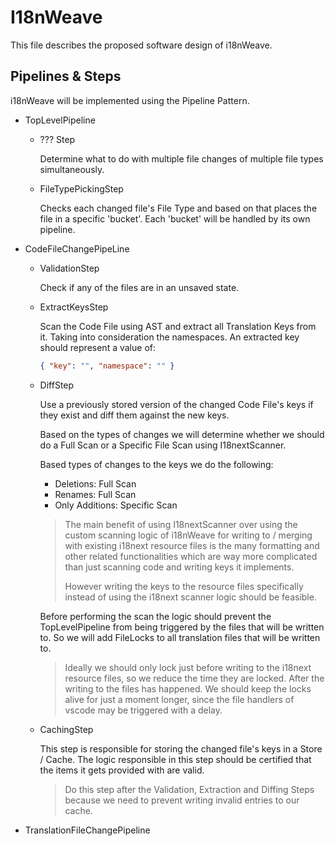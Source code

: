 # I18nWeave

This file describes the proposed software design of i18nWeave.

## Pipelines & Steps

i18nWeave will be implemented using the Pipeline Pattern.

- TopLevelPipeline

  - ??? Step
  
    Determine what to do with multiple file changes of multiple file types simultaneously.
  
  - FileTypePickingStep

    Checks each changed file's File Type and based on that places the file in a specific 'bucket'. Each 'bucket' will be handled by its own pipeline.

- CodeFileChangePipeLine

  - ValidationStep

    Check if any of the files are in an unsaved state.

  - ExtractKeysStep

    Scan the Code File using AST and extract all Translation Keys from it. Taking into consideration the namespaces. An extracted key should represent a value of:

    ```json
    { "key": "", "namespace": "" }
    ```

  - DiffStep

    Use a previously stored version of the changed Code File's keys if they exist and diff them against the new keys.

    Based on the types of changes we will determine whether we should do a Full Scan or a Specific File Scan using I18nextScanner.

    Based types of changes to the keys we do the following:
    - Deletions: Full Scan
    - Renames: Full Scan
    - Only Additions: Specific Scan

    > The main benefit of using I18nextScanner over using the custom scanning logic of i18nWeave for writing to / merging with existing i18next resource files is the many formatting and other related functionalities which are way more complicated than just scanning code and writing keys it implements.
    >
    > However writing the keys to the resource files specifically instead of using the i18next scanner logic should be feasible.

    Before performing the scan the logic should prevent the TopLevelPipeline from being triggered by the files that will be written to. So we will add FileLocks to all translation files that will be written to.

    > Ideally we should only lock just before writing to the i18next resource files, so we reduce the time they are locked. After the writing to the files has happened. We should keep the locks alive for just a moment longer, since the file handlers of vscode may be triggered with a delay.

  - CachingStep

    This step is responsible for storing the changed file's keys in a Store / Cache. The logic responsible in this step should be certified that the items it gets provided with are valid.

    > Do this step after the Validation, Extraction and Diffing Steps because we need to prevent writing invalid entries to our cache.

- TranslationFileChangePipeline
